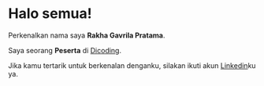 # Halo semua! 

Perkenalkan nama saya **Rakha Gavrila Pratama**.<br>

Saya seorang **Peserta** di [Dicoding](https://www.dicoding.com/).<br>

Jika kamu tertarik untuk berkenalan denganku, silakan ikuti akun [Linkedin](https://www.linkedin.com/public-profile/settings?trk=d_flagship3_profile_self_view_public_profile)ku ya.
